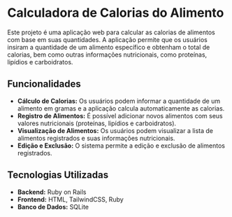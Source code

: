 # Calculadora de Calorias do Alimento

Este projeto é uma aplicação web para calcular as calorias de alimentos com base em suas quantidades. A aplicação permite que os usuários insiram a quantidade de um alimento específico e obtenham o total de calorias, bem como outras informações nutricionais, como proteínas, lipídios e carboidratos.

## Funcionalidades

- **Cálculo de Calorias:** Os usuários podem informar a quantidade de um alimento em gramas e a aplicação calcula automaticamente as calorias.
- **Registro de Alimentos:** É possível adicionar novos alimentos com seus valores nutricionais (proteínas, lipídios e carboidratos).
- **Visualização de Alimentos:** Os usuários podem visualizar a lista de alimentos registrados e suas informações nutricionais.
- **Edição e Exclusão:** O sistema permite a edição e exclusão de alimentos registrados.

## Tecnologias Utilizadas

- **Backend:** Ruby on Rails
- **Frontend:** HTML, TailwindCSS, Ruby
- **Banco de Dados:** SQLite 
